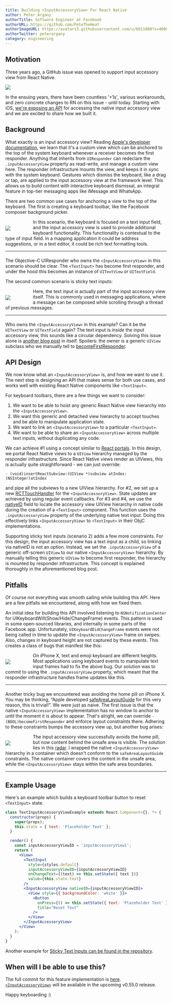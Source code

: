 ```yaml
---
title: Building <InputAccessoryView> For React Native
author: Peter Argany
authorTitle: Software Engineer at Facebook
authorURL: https://github.com/PeteTheHeat
authorImageURL: https://avatars3.githubusercontent.com/u/6011080?s=400&u=028e28081107d0ab16a5cb22baca43c080f5fa50&v=4
authorTwitter: peterargany
category: engineering
---
```


## Motivation

Three years ago, a GitHub issue was opened to support input accessory view from React Native.

<img src="/blog/assets/input-accessory-1.png"/>

In the ensuing years, there have been countless '+1s', various workarounds, and zero concrete changes to RN on this issue - until today. Starting with iOS, [we're exposing an API](/docs/inputaccessoryview) for accessing the native input accessory view and we are excited to share how we built it.

## Background

What exactly is an input accessory view? Reading [Apple's developer documentation](https://developer.apple.com/documentation/uikit/uiresponder/1621119-inputaccessoryview?language=objc), we learn that it's a custom view which can be anchored to the top of the system keyboard whenever a receiver becomes the first responder. Anything that inherits from `UIResponder` can redeclare the `.inputAccessoryView` property as read-write, and manage a custom view here. The responder infrastructure mounts the view, and keeps it in sync with the system keyboard. Gestures which dismiss the keyboard, like a drag or tap, are applied to the input accessory view at the framework level. This allows us to build content with interactive keyboard dismissal, an integral feature in top-tier messaging apps like iMessage and WhatsApp.

There are two common use cases for anchoring a view to the top of the keyboard. The first is creating a keyboard toolbar, like the Facebook composer background picker.

<img src="/blog/assets/input-accessory-2.gif" style="float:left; padding-right: 70px; padding-top: 20px"/>

In this scenario, the keyboard is focused on a text input field, and the input accessory view is used to provide additional keyboard functionality. This functionality is contextual to the type of input field. In a mapping application it could be address suggestions, or in a text editor, it could be rich text formatting tools.

<hr style="clear: both; margin-bottom: 20px"/>

The Objective-C UIResponder who owns the `<InputAccessoryView>` in this scenario should be clear. The `<TextInput>` has become first responder, and under the hood this becomes an instance of `UITextView` or `UITextField`.

The second common scenario is sticky text inputs:

<img src="/blog/assets/input-accessory-3.gif" style="float:left; padding-right: 70px; padding-top: 20px"/>

Here, the text input is actually part of the input accessory view itself. This is commonly used in messaging applications, where a message can be composed while scrolling through a thread of previous messages.

<hr style="clear: both; margin-bottom: 20px"/>

Who owns the `<InputAccessoryView>` in this example? Can it be the `UITextView` or `UITextField` again? The text input is _inside_ the input accessory view, this sounds like a circular dependency. Solving this issue alone is [another blog post](http://derpturkey.com/uitextfield-docked-like-ios-messenger/) in itself. Spoilers: the owner is a generic `UIView` subclass who we manually tell to [becomeFirstResponder](https://developer.apple.com/documentation/uikit/uiresponder/1621113-becomefirstresponder?language=objc).

## API Design

We now know what an `<InputAccessoryView>` is, and how we want to use it. The next step is designing an API that makes sense for both use cases, and works well with existing React Native components like `<TextInput>`.

For keyboard toolbars, there are a few things we want to consider:

1. We want to be able to hoist any generic React Native view hierarchy into the `<InputAccessoryView>`.
2. We want this generic and detached view hierarchy to accept touches and be able to manipulate application state.
3. We want to link an `<InputAccessoryView>` to a particular `<TextInput>`.
4. We want to be able to share an `<InputAccessoryView>` across multiple text inputs, without duplicating any code.

We can achieve #1 using a concept similar to [React portals](https://reactjs.org/docs/portals.html). In this design, we portal React Native views to a `UIView` hierarchy managed by the responder infrastructure. Since React Native views render as UIViews, this is actually quite straightforward - we can just override:

`- (void)insertReactSubview:(UIView *)subview atIndex:(NSInteger)atIndex`

and pipe all the subviews to a new UIView hierarchy. For #2, we set up a new [RCTTouchHandler](https://github.com/facebook/react-native/blob/master/React/Base/RCTTouchHandler.h) for the `<InputAccessoryView>`. State updates are achieved by using regular event callbacks. For #3 and #4, we use the [nativeID](https://github.com/facebook/react-native/blob/master/React/Views/UIView%2BReact.h#L28) field to locate the accessory view UIView hierarchy in native code during the creation of a `<TextInput>` component. This function uses the `.inputAccessoryView` property of the underlying native text input. Doing this effectively links `<InputAccessoryView>` to `<TextInput>` in their ObjC implementations.

Supporting sticky text inputs (scenario 2) adds a few more constraints. For this design, the input accessory view has a text input as a child, so linking via nativeID is not an option. Instead, we set the `.inputAccessoryView` of a generic off-screen `UIView` to our native `<InputAccessoryView>` hierarchy. By manually telling this generic `UIView` to become first responder, the hierarchy is mounted by responder infrastructure. This concept is explained thoroughly in the aforementioned blog post.

## Pitfalls

Of course not everything was smooth sailing while building this API. Here are a few pitfalls we encountered, along with how we fixed them.

An initial idea for building this API involved listening to `NSNotificationCenter` for UIKeyboardWill(Show/Hide/ChangeFrame) events. This pattern is used in some open-sourced libraries, and internally in some parts of the Facebook app. Unfortunately, `UIKeyboardDidChangeFrame` events were not being called in time to update the `<InputAccessoryView>` frame on swipes. Also, changes in keyboard height are not captured by these events. This creates a class of bugs that manifest like this:

<img src="/blog/assets/input-accessory-4.gif" style="float:left; padding-right: 70px; padding-top: 20px"/>

On iPhone X, text and emoji keyboard are different heights. Most applications using keyboard events to manipulate text input frames had to fix the above bug. Our solution was to commit to using the `.inputAccessoryView` property, which meant that the responder infrastructure handles frame updates like this.

<hr style="clear: both; margin-bottom: 20px"/>

Another tricky bug we encountered was avoiding the home pill on iPhone X. You may be thinking, “Apple developed [safeAreaLayoutGuide](https://developer.apple.com/documentation/uikit/uiview/2891102-safearealayoutguide?language=objc) for this very reason, this is trivial!”. We were just as naive. The first issue is that the native `<InputAccessoryView>` implementation has no window to anchor to until the moment it is about to appear. That's alright, we can override `-(BOOL)becomeFirstResponder` and enforce layout constraints there. Adhering to these constraints bumps the accessory view up, but another bug arises:

<img src="/blog/assets/input-accessory-5.gif" style="float:left; padding-right: 70px; padding-top: 20px"/>

The input accessory view successfully avoids the home pill, but now content behind the unsafe area is visible. The solution lies in this [radar](http://www.openradar.me/34411433). I wrapped the native `<InputAccessoryView>` hierarchy in a container which doesn't conform to the `safeAreaLayoutGuide` constraints. The native container covers the content in the unsafe area, while the `<InputAccessoryView>` stays within the safe area boundaries.

<hr style="clear: both; margin-bottom: 20px"/>

## Example Usage

Here's an example which builds a keyboard toolbar button to reset `<TextInput>` state.

```jsx
class TextInputAccessoryViewExample extends React.Component<{}, *> {
  constructor(props) {
    super(props);
    this.state = { text: 'Placeholder Text' };
  }

  render() {
    const inputAccessoryViewID = 'inputAccessoryView1';
    return (
      <View>
        <TextInput
          style={styles.default}
          inputAccessoryViewID={inputAccessoryViewID}
          onChangeText={(text) => this.setState({ text })}
          value={this.state.text}
        />
        <InputAccessoryView nativeID={inputAccessoryViewID}>
          <View style={{ backgroundColor: 'white' }}>
            <Button
              onPress={() => this.setState({ text: 'Placeholder Text' })}
              title="Reset Text"
            />
          </View>
        </InputAccessoryView>
      </View>
    );
  }
}
```

Another example for [Sticky Text Inputs can be found in the repository](https://github.com/facebook/react-native/blob/84ef7bc372ad870127b3e1fb8c13399fe09ecd4d/RNTester/js/InputAccessoryViewExample.js).

## When will I be able to use this?

The full commit for this feature implementation is [here](https://github.com/facebook/react-native/commit/38197c8230657d567170cdaf8ff4bbb4aee732b8). [`<InputAccessoryView>`](http://reactnative.dev/docs/next/inputaccessoryview.html) will be available in the upcoming v0.55.0 release.

Happy keyboarding :)
